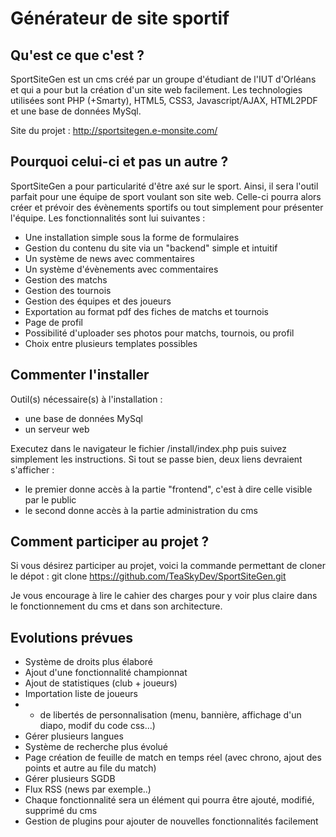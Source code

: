 # Générateur de site sportif #

## Qu'est ce que c'est ? ##

SportSiteGen est un cms créé par un groupe d'étudiant de l'IUT d'Orléans et qui a pour but la création d'un site web
facilement. Les technologies utilisées sont PHP (+Smarty), HTML5, CSS3, Javascript/AJAX, HTML2PDF et une base de données MySql.

Site du projet : http://sportsitegen.e-monsite.com/

## Pourquoi celui-ci et pas un autre ? ##

SportSiteGen a pour particularité d'être axé sur le sport. Ainsi, il sera l'outil parfait pour une équipe de sport
voulant son site web. Celle-ci pourra alors créer et prévoir des évènements sportifs ou tout simplement pour présenter
l'équipe.
Les fonctionnalités sont lui suivantes :
 - Une installation simple sous la forme de formulaires
 - Gestion du contenu du site via un "backend" simple et intuitif
 - Un système de news avec commentaires
 - Un système d'évènements avec commentaires
 - Gestion des matchs
 - Gestion des tournois
 - Gestion des équipes et des joueurs
 - Exportation au format pdf des fiches de matchs et tournois
 - Page de profil
 - Possibilité d'uploader ses photos pour matchs, tournois, ou profil
 - Choix entre plusieurs templates possibles

## Commenter l'installer ##

Outil(s) nécessaire(s) à l'installation :
  - une base de données MySql
  - un serveur web

Executez dans le navigateur le fichier /install/index.php puis suivez simplement les instructions.
Si tout se passe bien, deux liens devraient s'afficher :
 - le premier donne accès à la partie "frontend", c'est à dire celle visible par le public
 - le second donne accès à la partie administration du cms

## Comment participer au projet ? ##

Si vous désirez participer au projet, voici la commande permettant de cloner le dépot :
    git clone https://github.com/TeaSkyDev/SportSiteGen.git

Je vous encourage à lire le cahier des charges pour y voir plus claire dans le fonctionnement du cms et
dans son architecture.

## Evolutions prévues ##
 - Système de droits plus élaboré
 - Ajout d'une fonctionnalité championnat
 - Ajout de statistiques (club + joueurs)
 - Importation liste de joueurs
 - + de libertés de personnalisation (menu, bannière, affichage d'un diapo, modif du code css...)
 - Gérer plusieurs langues
 - Système de recherche plus évolué
 - Page création de feuille de match en temps réel (avec chrono, ajout des points et autre au file du match)
 - Gérer plusieurs SGDB
 - Flux RSS (news par exemple..)
 - Chaque fonctionnalité sera un élément qui pourra être ajouté, modifié, supprimé du cms
 - Gestion de plugins pour ajouter de nouvelles fonctionnalités facilement
